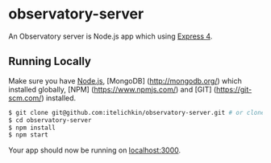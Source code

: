 # observatory-server

An Observatory server is Node.js app which using [Express 4](http://expressjs.com/).

## Running Locally

Make sure you have [Node.js](http://nodejs.org/), [MongoDB] (http://mongodb.org/) which installed globally, [NPM] (https://www.npmjs.com/) and [GIT] (https://git-scm.com/) installed.

```sh
$ git clone git@github.com:itelichkin/observatory-server.git # or clone your own fork
$ cd observatory-server
$ npm install
$ npm start
```

Your app should now be running on [localhost:3000](http://localhost:3000/).
